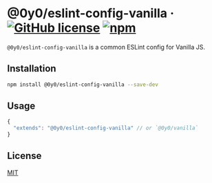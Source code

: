 # @0y0/eslint-config-vanilla · [![GitHub license](https://img.shields.io/badge/license-MIT-blue.svg)](https://github.com/o0y0o/f2e-dev-toolkit/blob/master/LICENSE) [![npm](https://img.shields.io/npm/v/@0y0/eslint-config-vanilla.svg)](https://www.npmjs.com/package/@0y0/eslint-config-vanilla)

`@0y0/eslint-config-vanilla` is a common ESLint config for Vanilla JS.

## Installation

```sh
npm install @0y0/eslint-config-vanilla --save-dev
```

## Usage

```js
{
  "extends": "@0y0/eslint-config-vanilla" // or `@0y0/vanilla`
}
```

## License

[MIT](https://github.com/o0y0o/f2e-dev-toolkit/blob/master/LICENSE)
